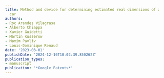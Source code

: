 ```yaml
---
title: Method and device for determining estimated real dimensions of an elevator
  car
authors:
- Roc Arandes Vilagrasa
- Alberto Chiappa
- Xavier Guidetti
- Martin Kusserow
- Maxim Pavliv
- Louis-Dominique Renaud
date: '2023-03-01'
publishDate: '2024-12-16T10:02:39.850262Z'
publication_types:
- manuscript
publication: '*Google Patents*'
---
```

